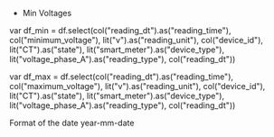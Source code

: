 
- Min Voltages 

var df_min = df.select(col("reading_dt").as("reading_time"), col("minimum_voltage"), lit("v").as("reading_unit"), col("device_id"), lit("CT").as("state"), lit("smart_meter").as("device_type"), lit("voltage_phase_A").as("reading_type"), col("reading_dt"))

 var df_max = df.select(col("reading_dt").as("reading_time"), col("maximum_voltage"), lit("v").as("reading_unit"), col("device_id"), lit("CT").as("state"), lit("smart_meter").as("device_type"), lit("voltage_phase_A").as("reading_type"), col("reading_dt"))

 Format of the date year-mm-date